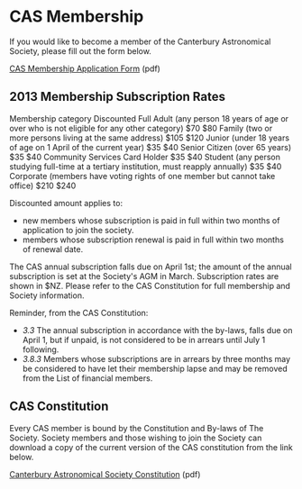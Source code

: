 CAS Membership
==============

If you would like to become a member of the Canterbury Astronomical Society,
please fill out the form below. 

[CAS Membership Application Form](/pdf/MembershipApplication.pdf) (pdf)


2013 Membership Subscription Rates
----------------------------------

Membership category Discounted Full
    Adult (any person 18 years of age or over who is not eligible for any other category)  $70   $80
    Family (two or more persons living at the same address)  $105  $120
    Junior (under 18 years of age on 1 April of the current year)  $35   $40
    Senior Citizen (over 65 years)   $35   $40
    Community Services Card Holder   $35   $40
    Student (any person studying full-time at a tertiary institution, must reapply annually)   $35   $40
    Corporate (members have voting rights of one member but cannot take office)  $210  $240

Discounted amount applies to:

* new members whose subscription is paid in full within two months of application to join the society.
* members whose subscription renewal is paid in full within two months of renewal date.

The CAS annual subscription falls due on April 1st; the amount of the annual
subscription is set at the Society's AGM in March. Subscription rates are shown
in $NZ. Please refer to the CAS Constitution for full membership and Society
information.

Reminder, from the CAS Constitution:

* *3.3* The annual subscription in accordance with the by-laws, falls due on April 1, but if unpaid, is not considered to be in arrears until July 1 following.
* *3.8.3*  Members whose subscriptions are in arrears by three months may be considered to have let their membership lapse and may be removed from the List of financial members.



CAS Constitution
----------------

Every CAS member is bound by the Constitution and By-laws of The Society.
Society members and those wishing to join the Society can download a copy of
the current version of the CAS constitution from the link below. 

[Canterbury Astronomical Society Constitution](/pdf/CAS_constitution.pdf) (pdf)
